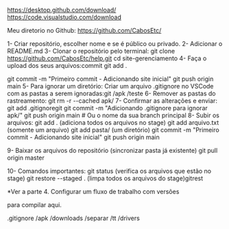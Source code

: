 https://desktop.github.com/download/
https://code.visualstudio.com/download

Meu diretorio no Github: https://github.com/CabosEtc/

1- Criar repositório, escolher nome e se é público ou privado.
2- Adicionar o README.md
3- Clonar o repositório pelo terminal:
git clone https://github.com/CabosEtc/help.git
cd site-gerenciamento
4- Faça o upload dos seus arquivos:commit
git add .

git commit -m "Primeiro commit - Adicionando site inicial"
git push origin main
5- Para ignorar um diretório:
Criar um arquivo .gitignore no VSCode com as pastas a serem ignoradas:git 
/apk
/teste
6- Remover as pastas do rastreamento:
git rm -r --cached apk/
7- Confirmar as alterações e enviar:
git add .gitignoregit 
git commit -m "Adicionando .gitignore para ignorar apk/"
git push origin main  # Ou o nome da sua branch principal
8- Subir os arquivos:
git add . (adiciona todos os arquivos no stage)
git add arquivo.txt (somente um arquivo)
git add pasta/ (um diretório)
git commit -m "Primeiro commit - Adicionando site inicial"
git push origin main

9- Baixar os arquivos do repositório (sincronizar pasta já existente)
git pull origin master

10- Comandos importantes:
git status (verifica os arquivos que estão no stage)
git restore --staged . (limpa todos os arquivos do stage)gitrest

*Ver a parte 4. Configurar um fluxo de trabalho com versões


para compilar aqui.

.gitignore
/apk
/downloads
/separar
/tt
/drivers



